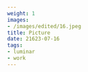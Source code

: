 ```yaml
---
weight: 1
images:
- /images/edited/16.jpeg
title: Picture
date: 21623-07-16
tags:
- luminar
- work
---
```

